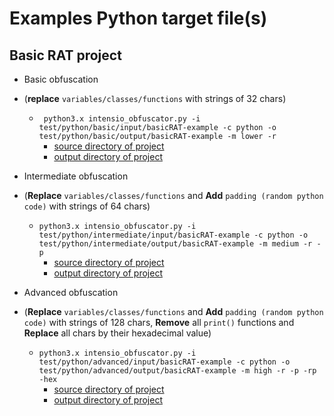 # Examples Python target file(s)

## Basic RAT project

- Basic obfuscation
- (**replace** `variables/classes/functions` with strings of 32 chars)
  - ` python3.x intensio_obfuscator.py -i test/python/basic/input/basicRAT-example -c python -o test/python/basic/output/basicRAT-example -m lower -r`
      - [source directory of project](../../intensio/test/python/basic/input/basicRAT-example)
      - [output directory of project](../../intensio/test/python/basic/output/basicRAT-example)

- Intermediate obfuscation 
- (**Replace** `variables/classes/functions` and **Add** `padding (random python code)` with strings of 64 chars)
  - `python3.x intensio_obfuscator.py -i test/python/intermediate/input/basicRAT-example -c python -o test/python/intermediate/output/basicRAT-example -m medium -r -p`
      - [source directory of project](../../intensio/test/python/intermediate/input/basicRAT-example)
      - [output directory of project](../../intensio/test/python/intermediate/output/basicRAT-example)

- Advanced obfuscation 
- (**Replace** `variables/classes/functions` and **Add** `padding (random python code)` with strings of 128 chars, **Remove** all `print()` functions and **Replace** all chars by their hexadecimal value)
  - `python3.x intensio_obfuscator.py -i test/python/advanced/input/basicRAT-example -c python -o test/python/advanced/output/basicRAT-example -m high -r -p -rp -hex`
      - [source directory of project](../../intensio/test/python/advanced/input/basicRAT-example)
      - [output directory of project](../../intensio/test/python/advanced/output/basicRAT-example)


